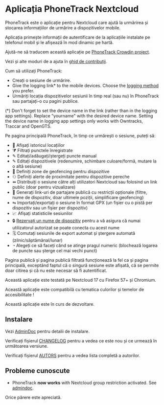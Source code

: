 # Aplicația PhoneTrack Nextcloud

PhoneTrack este o aplicație pentru Nextcloud care ajută la urmărirea și stocarea informațiilor de urmărire a dispozitivelor mobile.

Aplicația primește informații de autentificare de la aplicațiile instalate pe telefonul mobil și le afișează în mod dinamic pe hartă.

Ajută-ne să traducem această aplicație pe [PhoneTrack Crowdin project](https://crowdin.com/project/phonetrack).

Vezi și alte moduri de a ajuta în [ghid de contribuții](https://gitlab.com/eneiluj/phonetrack-oc/blob/master/CONTRIBUTING.md).

Cum să utilizați PhoneTrack:

- Creați o sesiune de urmărire.
- Give the logging link\* to the mobile devices. Choose the [logging method](https://gitlab.com/eneiluj/phonetrack-oc/wikis/userdoc#logging-methods) you prefer.
- Urmăriți locația dispozitivelor sesiunii în timp real (sau nu) în PhoneTrack sau partajați-o cu pagini publice.

(\*) Don't forget to set the device name in the link (rather than in the logging app settings). Replace "yourname" with the desired device name.
Setting the device name in logging app settings only works with Owntracks, Traccar and OpenGTS.

Pe pagina principală PhoneTrack, în timp ce urmărești o sesiune, puteți să:

- 📍 Afișați istoricul locațiilor
- ⧩ Filtrați punctele înregistrate
- ✎ Editați/adăugați/ștergeți puncte manual
- ✎ Editați dispozitivele (redenumire, schimbare culoare/formă, mutare la o altă sesiune)
- 💠 Definiți zone de geofencing pentru dispozitive
- ⚇ Definiți alerte de proximitate pentru dispozitive pereche
- ⇴ Distribuiți o sesiune către alți utilizatori Nextcloud sau folosind un link public (doar pentru vizualizare)
- 🔗 Generați link-uri de partajare publică cu restricții opționale (filtre, nume de dispozitiv, doar ultimele poziții, simplificare geofencing)
- ⇋ Importați/exportați o sesiune în format GPX (un fișier cu o pistă per dispozitiv sau un fișier per dispozitiv)
- 📈 Afișați statisticile sesiunilor
- 🔒 [Rezervați un nume de dispozitiv](https://gitlab.com/eneiluj/phonetrack-oc/wikis/userdoc#device-name-reservation) pentru a vă asigura că numai utilizatorul autorizat se poate conecta cu acest nume
- 🗓 Comutați sesiunile de export automat și ștergere automată (zilnic/săptămânal/lunar)
- ◔ Alegeți ce să faceți când se atinge pragul numeric (blochează logarea de puncte sau șterge cel mai vechi punct)

Pagina publică și pagina publică filtrată funcționează la fel ca și pagina principală, exceptând faptul că o singură sesiune este afișată, că se permite doar citirea și că nu este necesar să fi autentificat.

Această aplicație este testată pe Nextcloud 17 cu Firefox 57+ și Chromium.

Această aplicație este compatibilă cu tematica culorilor și temelor de accesibilitate !

Această aplicație este în curs de dezvoltare.

## Instalare

Vezi [AdminDoc](https://gitlab.com/eneiluj/phonetrack-oc/wikis/admindoc) pentru detalii de instalare.

Verificați fișierul [CHANGELOG](https://gitlab.com/eneiluj/phonetrack-oc/blob/master/CHANGELOG.md#change-log) pentru a vedea ce este nou și ce urmează în următoarea versiune.

Verificați fișierul [AUTORS](https://gitlab.com/eneiluj/phonetrack-oc/blob/master/AUTHORS.md#authors) pentru a vedea lista completă a autorilor.

## Probleme cunoscute

- PhoneTrack **now works** with Nextcloud group restriction activated. See [admindoc](https://gitlab.com/eneiluj/phonetrack-oc/wikis/admindoc#issue-with-phonetrack-restricted-to-some-groups-in-nextcloud).

Orice părere este apreciată.

